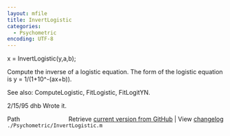 ```yaml
---
layout: mfile
title: InvertLogistic
categories:
  - Psychometric
encoding: UTF-8
---
```


x = InvertLogistic(y,a,b);

Compute the inverse of a logistic equation.
The form of the logistic equation is y = 1/(1+10^-(ax+b)).

See also: ComputeLogistic, FitLogistic, FitLogitYN.

2/15/95     dhb     Wrote it.


<div class="code_header" style="text-align:right;">
  <span style="float:left;">Path&nbsp;&nbsp;</span> <span class="counter">Retrieve <a href=
  "https://raw.github.com/Psychtoolbox-3/Psychtoolbox-3/beta/./Psychometric/InvertLogistic.m">current version from GitHub</a> | View <a href=
  "https://github.com/Psychtoolbox-3/Psychtoolbox-3/commits/beta/./Psychometric/InvertLogistic.m">changelog</a></span>
</div>
<div class="code">
  <code>./Psychometric/InvertLogistic.m</code>
</div>
